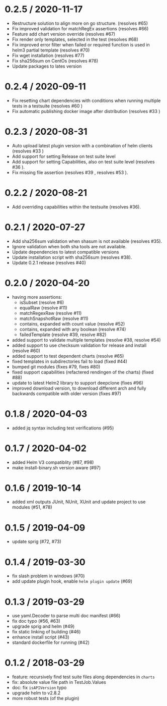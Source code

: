0.2.5 / 2020-11-17 
==================
- Restructure solution to align more on go structure. (resolves #65)
- Fix improved validation for matchRegEx assertions (resolves #66)
- Feature add chart version override (resolves #67)
- Fix render only templates, selected in the test (resolves #68)
- Fix improved error filter when failed or required function is used in helm3 partial template (resolves #70)
- Fix wget installation (resolves #77)
- Fix sha256sum on CentOs (resolves #78)
- Update packages to lates version

0.2.4 / 2020-09-11
==================
- Fix resetting chart dependencies with conditions when running multiple tests in a testsuite (resolves #60 )
- Fix automatic publishing docker image after distribution (resolves #33 )

0.2.3 / 2020-08-31
==================
- Auto upload latest plugin version with a combination of helm clients (resolves #33 )
- Add support for setting Release on test suite level
- Add support for setting Capabilities, also on test suite level (resolves #36 ).
- Fix missing file assertion (resolves #39 , resolves #53 ).

0.2.2 / 2020-08-21
==================
- Add overriding capabilities within the testsuite (resolves #36).

0.2.1 / 2020-07-27
==================
- Add sha256sum validation when shasum is not available (resolves #35).
- Ignore validation when both sha tools are not available.
- Update dependencies to latest compatible versions
- Update installation script with sha256sum (resolves #38).
- Update 0.2.1 release (resolves #40)

0.2.0 / 2020-04-20
==================
- having more assertions:
  - isSubset (resolve #6)
  - equalRaw (resolve #11)
  - matchRegexRaw (resolve #11)
  - matchSnapshotRaw (resolve #11)
  - contains, expanded with count value (resolve #52)
  - contains, expanded with any boolean (resolve #74)
  - failedTemplate (resolve #39, resolve #82)
- added support to validate multiple templates (resolve #38, resolve #54)
- added support to use checksum validation for release and install (resolve #60)
- added support to test dependent charts (resolve #65)
- fixed templates in subdirectories fail to load (fixed #44)
- bumped git modules (fixes #79, fixes #80)
- fixed support capabilities (refactered rendingen of the charts) (fixed #88)
- update to latest Helm2 library to support deepclone (fixes #96)
- improved download version, to download different arch and fully backwards compatible with older version (fixes #97)

0.1.8 / 2020-04-03
==================
- added jq syntax including test verifications (#95)

0.1.7 / 2020-04-02
==================
- added Helm V3 compatiblity (#87, #98)
- make install-binary.sh version aware (#97)

0.1.6 / 2019-10-14
==================
- added xml outputs JUnit, NUnit, XUnit and update project to use modules (#51, #78)

0.1.5 / 2019-04-09
==================
- update sprig (#72, #73)

0.1.4 / 2019-03-30
==================
- fix slash problem in windows (#70)
- add update plugin hook, enable `helm plugin update` (#69)

0.1.3 / 2019-03-29
==================
- use yaml.Decoder to parse multi doc manifest (#66)
- fix doc typo (#56, #63)
- upgrade sprig and helm (#49)
- fix static linking of building (#46)
- enhance install script (#43)
- standard dockerfile for running (#42)

0.1.2 / 2018-03-29
==================
- feature: recursively find test suite files along dependencies in `charts`
- fix: absolute value file path in TestJob.Values
- doc: fix `isAPIVersion` typo
- upgrade helm to v2.8.2
- more robust tests (of the plugin)

